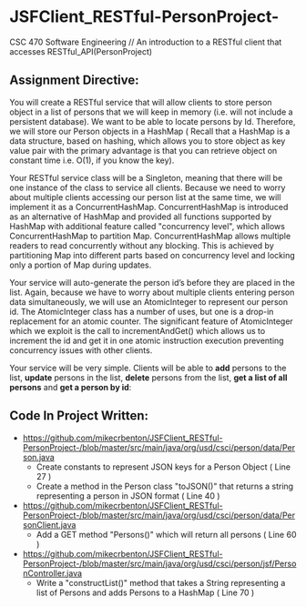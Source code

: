 # JSFClient_RESTful-PersonProject-
CSC 470 Software Engineering // An introduction to a RESTful client that accesses RESTful_API(PersonProject)

## Assignment Directive:
You will create a RESTful service that will allow clients to store person object in a list of persons that we will keep in memory
(i.e. will not include a persistent database).  We want to be able to locate persons by Id. Therefore, we will store our Person objects 
in a HashMap ( Recall that a  HashMap is a data structure, based on hashing, which allows you to store object as key value pair with 
the primary advantage is that you can retrieve object on constant time i.e. O(1), if you know the key).  

Your RESTful service class will be a Singleton, meaning that there will be one instance of the class to service all clients. 
Because we need to worry about multiple clients accessing our person list at the same time, we will implement it as a ConcurrentHashMap. 
ConcurrentHashMap is introduced as an alternative of HashMap and provided all functions supported by HashMap with additional feature 
called "concurrency level", which allows ConcurrentHashMap to partition Map. ConcurrentHashMap allows multiple readers to read concurrently
without any blocking. This is achieved by partitioning Map into different parts based on concurrency level and locking only a portion of 
Map during updates. 

Your service will auto-generate the person id’s before they are placed in the list. Again, because we have to worry about multiple clients 
entering person data simultaneously, we will use an AtomicInteger to represent our person id. The AtomicInteger class has a number of uses,
but one is a drop-in replacement for an atomic counter. The significant feature of AtomicInteger which we exploit is the call to 
incrementAndGet() which allows us to increment the id and get it in one atomic instruction execution preventing concurrency issues with 
other clients.

Your service will be very simple. Clients will be able to **add** persons to the list, **update** persons in the list, **delete** persons
from the list, **get a list of all persons** and **get a person by id**:

## Code In Project Written:
* https://github.com/mikecrbenton/JSFClient_RESTful-PersonProject-/blob/master/src/main/java/org/usd/csci/person/data/Person.java
  * Create constants to represent JSON keys for a Person Object ( Line 27 ) 
  * Create a method in the Person class "toJSON()" that returns a string representing a person in JSON format ( Line 40 )
* https://github.com/mikecrbenton/JSFClient_RESTful-PersonProject-/blob/master/src/main/java/org/usd/csci/person/data/PersonClient.java
  * Add a GET method "Persons()" which will return all persons ( Line 60 ) 
* https://github.com/mikecrbenton/JSFClient_RESTful-PersonProject-/blob/master/src/main/java/org/usd/csci/person/jsf/PersonController.java
  * Write a "constructList()" method that takes a String representing a list of Persons and adds Persons to a HashMap ( Line 70 )


